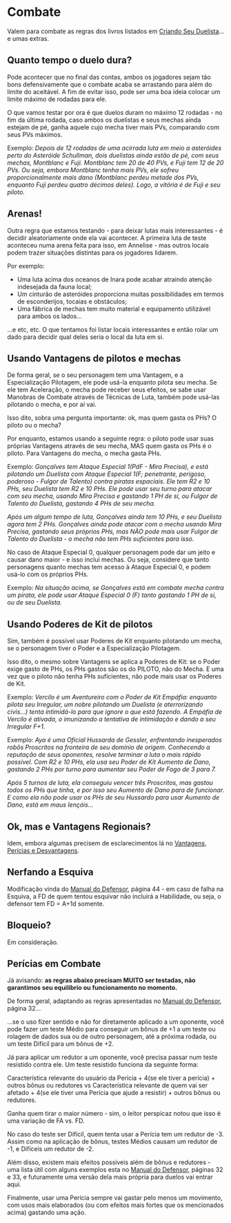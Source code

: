 # Combate

Valem para combate as regras dos livros listados em [Criando Seu Duelista](https://github.com/BlueMage839/3DeTAlpha-Duelos-Pelo-Sabre/blob/main/Criando%20Seu%20Duelista/Criando%20Seu%20Duelista.md)... e umas extras.

## Quanto tempo o duelo dura?

Pode acontecer que no final das contas, ambos os jogadores sejam tão bons defensivamente que o combate acaba se arrastando para além do limite do aceitável. A fim de evitar isso, pode ser uma boa ideia colocar um limite máximo de rodadas para ele.

O que vamos testar por ora é que duelos duram no máximo 12 rodadas - no fim da última rodada, caso ambos os duelistas e seus mechas ainda estejam de pé, ganha aquele cujo mecha tiver mais PVs, comparando com seus PVs máximos.

Exemplo: _Depois de 12 rodadas de uma acirrada luta em meio a asteróides perto do Asteróide Schullman, dois duelistas ainda estão de pé, com seus mechas, Montblanc e Fuji. Montblanc tem 20 de 40 PVs, e Fuji tem 12 de 20 PVs. Ou seja, embora Montblanc tenha mais PVs, ele sofreu proporcionalmente mais dano (Montblanc perdeu metade dos PVs, enquanto Fuji perdeu quatro décimos deles). Logo, a vitória é de Fuji e seu piloto._

## Arenas!

Outra regra que estamos testando - para deixar lutas mais interessantes - é decidir aleatoriamente onde ela vai acontecer. A primeira luta de teste aconteceu numa arena feita para isso, em Annelise - mas outros locais podem trazer situações distintas para os jogadores lidarem.

Por exemplo:

* Uma luta acima dos oceanos de Inara pode acabar atraindo atenção indesejada da fauna local;
* Um cinturão de asteróides proporciona muitas possibilidades em termos de esconderijos, tocaias e obstáculos;
* Uma fábrica de mechas tem muito material e equipamento utilizável para ambos os lados...

...e etc, etc. O que tentamos foi listar locais interessantes e então rolar um dado para decidir qual deles seria o local da luta em si.

## Usando Vantagens de pilotos e mechas

De forma geral, se o seu personagem tem uma Vantagem, e a Especialização Pilotagem, ele pode usá-la enquanto pilota seu mecha. Se ele tem Aceleração, o mecha pode receber seus efeitos, se sabe usar Manobras de Combate através de Técnicas de Luta, também pode usá-las pilotando o mecha, e por aí vai.

Isso dito, sobra uma pergunta importante: ok, mas quem gasta os PHs? O piloto ou o mecha?

Por enquanto, estamos usando a seguinte regra: o piloto pode usar suas próprias Vantagens através de seu mecha, MAS quem gasta os PHs é o piloto. Para Vantagens do mecha, o mecha gasta PHs.

Exemplo: _Gonçalves tem Ataque Especial 1(PdF - Mira Precisa), e está pilotando um Duelista com Ataque Especial 1(F; penetrante, perigoso, poderoso - Fulgor de Talento) contra piratas espaciais. Ele tem R2 e 10 PHs, seu Duelista tem R2 e 10 PHs. Ele pode usar seu turno para atacar com seu mecha, usando Mira Precisa e gastando 1 PH de si, ou Fulgor de Talento do Duelista, gastando 4 PHs de seu mecha._

_Após um algum tempo de luta, Gonçalves ainda tem 10 PHs, e seu Duelista agora tem 2 PHs. Gonçalves ainda pode atacar com o mecha usando Mira Precisa, gastando seus próprios PHs, mas NÃO pode mais usar Fulgor de Talento do Duelista - o mecha não tem PHs suficientes para isso._

No caso de Ataque Especial 0, qualquer personagem pode dar um jeito e causar dano maior - e isso inclui mechas. Ou seja, considere que tanto personagens quanto mechas tem acesso à Ataque Especial 0, e podem usá-lo com os próprios PHs.

Exemplo: _Na situação acima, se Gonçalves está em combate mecha contra um pirata, ele pode usar Ataque Especial 0 (F) tanto gastando 1 PH de si, ou de seu Duelista._

## Usando Poderes de Kit de pilotos

Sim, também é possível usar Poderes de Kit enquanto pilotando um mecha, se o personagem tiver o Poder e a Especialização Pilotagem.

Isso dito, o mesmo sobre Vantagens se aplica a Poderes de Kit: se o Poder exige gasto de PHs, os PHs gastos são os do PILOTO, não do Mecha. E uma vez que o piloto não tenha PHs suficientes, não pode mais usar os Poderes de Kit.

Exemplo: _Vercilo é um Aventureiro com o Poder de Kit Empáfia: enquanto pilota seu Irregular, um nobre pilotando um Duelista (e aterrorizando civis...) tenta intimidá-lo para que ignore o que está fazendo. A Empáfia de Vercilo é ativada, o imunizando a tentativa de intimidação e dando a seu Irregular F+1_.

Exemplo: _Aya é uma Oficial Hussarda de Gessler, enfrentando inesperados robôs Proscritos na fronteira de seu domínio de origem. Conhecendo a reputação de seus oponentes, resolve terminar a luta o mais rápido possível. Com R2 e 10 PHs, ela usa seu Poder de Kit Aumento de Dano, gastando 2 PHs por turno para aumentar seu Poder de Fogo de 3 para 7._

_Após 5 turnos de luta, ela conseguiu vencer três Proscritos, mas gastou todos os PHs que tinha, e por isso seu Aumento de Dano para de funcionar. E como ela não pode usar os PHs de seu Hussardo para usar Aumento de Dano, está em maus lençóis..._

## Ok, mas e Vantagens Regionais?

Idem, embora algumas precisem de esclarecimentos lá no [Vantagens, Perícias e Desvantagens](https://github.com/BlueMage839/3DeTAlpha-Duelos-Pelo-Sabre/blob/main/Vantagens%2C%20Per%C3%ADcias%20%26%20Desvantagens/Vantagens%2C%20Per%C3%ADcias%20%26%20Desvantagens.md).

## Nerfando a Esquiva

Modificação vinda do [Manual do Defensor](https://jamboeditora.com.br/produto/manual-do-defensor-2/), página 44 - em caso de falha na Esquiva, a FD de quem tentou esquivar não incluirá a Habilidade, ou seja, o defensor tem FD = A+1d somente.

## Bloqueio?

Em consideração.

## Perícias em Combate

Já avisando: **as regras abaixo precisam MUITO ser testadas, não garantimos seu equilíbrio ou funcionamento no momento.**

De forma geral, adaptando as regras apresentadas no [Manual do Defensor](https://jamboeditora.com.br/produto/manual-do-defensor-2/), página 32...

...se o uso fizer sentido e não for diretamente aplicado a um oponente, você pode fazer um teste Médio para conseguir um bônus de +1 a um teste ou rolagem de dados sua ou de outro personagem, até a próxima rodada, ou um teste Difícil para um bônus de +2.

Já para aplicar um redutor a um oponente, você precisa passar num teste resistido contra ele. Um teste resistido funciona da seguinte forma:

Característica relevante do usuário da Perícia + 4(se ele tiver a perícia) + outros bônus ou redutores vs Característica relevante de quem vai ser afetado + 4(se ele tiver uma Perícia que ajude a resistir) + outros bônus ou redutores.

Ganha quem tirar o maior número - sim, o leitor perspicaz notou que isso é uma variação de FA vs. FD. 

No caso do teste ser Difícil, quem tenta usar a Perícia tem um redutor de -3. Assim como na aplicação de bônus, testes Médios causam um redutor de -1, e Difíceis um redutor de -2.

Além disso, existem mais efeitos possíveis além de bônus e redutores - uma lista útil com alguns exemplos esta no [Manual do Defensor](https://jamboeditora.com.br/produto/manual-do-defensor-2/), páginas 32 e 33, e futuramente uma versão dela mais própria para duelos vai entrar aqui.

Finalmente, usar uma Perícia sempre vai gastar pelo menos um movimento, com usos mais elaborados (ou com efeitos mais fortes que os mencionados acima) gastando uma ação.

